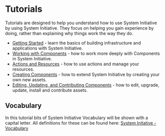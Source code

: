 # Tutorials

Tutorials are designed to help you understand how to use System Initiative by
using System Initiative. They focus on helping you gain experience by doing,
rather than explaining why things work the way they do.

- [Getting Started](./getting-started.md) - learn the basics of building
  infrastructure and applications with System Initiative.
- [Working with Components](./working-with-Components.md) - how to work more
  deeply with Components in System Initiative.
- [Actions and Resources](./actions-and-resources.md) - how to use actions and
  manage your resources.
- [Creating Components](./creating-Components.md) - how to extend System
  Initiative by creating your own new assets.
- [Editing, Updating, and Contributing Components](./editing-Components-and-contributing.md) - how to edit, upgrade, update, install and contribute assets.

## Vocabulary
In this tutorial bits of System Initiative Vocabulary will be shown with a capital letter. 
All definitions for these can be found here: [System Initative - Vocabulary](https://docs.systeminit.com/reference/vocabulary) 